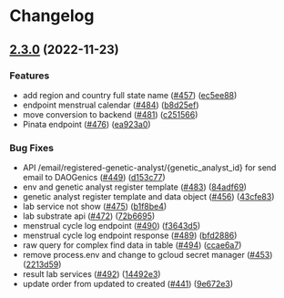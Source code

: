 # Changelog

## [2.3.0](https://github.com/debionetwork/debio-backend/compare/2.2.5...2.3.0) (2022-11-23)


### Features

* add region and country full state name ([#457](https://github.com/debionetwork/debio-backend/issues/457)) ([ec5ee88](https://github.com/debionetwork/debio-backend/commit/ec5ee88639c2f783728b1a86979cd9f1a0a39547))
* endpoint menstrual calendar ([#484](https://github.com/debionetwork/debio-backend/issues/484)) ([b8d25ef](https://github.com/debionetwork/debio-backend/commit/b8d25ef594b632c64f5c00c843e0e14c8548b0f1))
* move conversion to backend ([#481](https://github.com/debionetwork/debio-backend/issues/481)) ([c251566](https://github.com/debionetwork/debio-backend/commit/c251566f9234f7e60f4313aa67f769caf0e6006b))
* Pinata endpoint ([#476](https://github.com/debionetwork/debio-backend/issues/476)) ([ea923a0](https://github.com/debionetwork/debio-backend/commit/ea923a0240d9c4e6a5d98bf0e0f5843e41edf406))


### Bug Fixes

* API /email/registered-genetic-analyst/{genetic_analyst_id} for send email to DAOGenics ([#449](https://github.com/debionetwork/debio-backend/issues/449)) ([d153c77](https://github.com/debionetwork/debio-backend/commit/d153c778f8e49dacdccc05f45922937ecc2f8c07))
* env and genetic analyst register template ([#483](https://github.com/debionetwork/debio-backend/issues/483)) ([84adf69](https://github.com/debionetwork/debio-backend/commit/84adf69bb810fd290c5e3b1887a853bc9af737cc))
* genetic analyst register template and data object ([#456](https://github.com/debionetwork/debio-backend/issues/456)) ([43cfe83](https://github.com/debionetwork/debio-backend/commit/43cfe83167aa32594525e33d22363af8f83926da))
* lab service not show ([#475](https://github.com/debionetwork/debio-backend/issues/475)) ([b1f8be4](https://github.com/debionetwork/debio-backend/commit/b1f8be4a50efcf642787dea828f26930da6b387e))
* lab substrate api ([#472](https://github.com/debionetwork/debio-backend/issues/472)) ([72b6695](https://github.com/debionetwork/debio-backend/commit/72b66952e5faf52ab2aadb6c6c1a413faed0c56f))
* menstrual cycle log endpoint ([#490](https://github.com/debionetwork/debio-backend/issues/490)) ([f3643d5](https://github.com/debionetwork/debio-backend/commit/f3643d50fa6354faa2850373341ee4f72633f872))
* menstrual cycle log endpoint response ([#489](https://github.com/debionetwork/debio-backend/issues/489)) ([bfd2886](https://github.com/debionetwork/debio-backend/commit/bfd28867f57b84a4a1f2408b86b09f6c7591d771))
* raw query for complex find data in table ([#494](https://github.com/debionetwork/debio-backend/issues/494)) ([ccae6a7](https://github.com/debionetwork/debio-backend/commit/ccae6a71df3e7be0a45b4e8e5d35df90b6336cf9))
* remove process.env and change to gcloud secret manager ([#453](https://github.com/debionetwork/debio-backend/issues/453)) ([2213d59](https://github.com/debionetwork/debio-backend/commit/2213d59cbfad93d304a777b671e5b4f1172fe091))
* result lab services ([#492](https://github.com/debionetwork/debio-backend/issues/492)) ([14492e3](https://github.com/debionetwork/debio-backend/commit/14492e31460bb1134e2dc3957f7ab4871fd7c581))
* update order from updated to created ([#441](https://github.com/debionetwork/debio-backend/issues/441)) ([9e672e3](https://github.com/debionetwork/debio-backend/commit/9e672e317775e7770b7978a025286d096d93734f))
